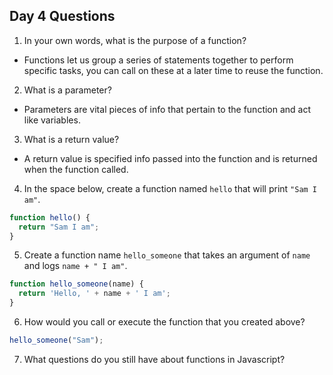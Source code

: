## Day 4 Questions

1. In your own words, what is the purpose of a function?
- Functions let us group a series of statements together to perform specific tasks, you can call on these at a later time to reuse the function.

2. What is a parameter?
- Parameters are vital pieces of info that pertain to the function and act like variables.

3. What is a return value?
-  A return value is specified info passed into the function and is returned when the function called.

4. In the space below, create a function named `hello` that will print `"Sam I am"`.
```Javascript
function hello() {
  return "Sam I am";
}
```

5. Create a function name `hello_someone` that takes an argument of `name` and logs `name + " I am"`.
```javascript
function hello_someone(name) {
  return 'Hello, ' + name + ' I am';
}
```

6. How would you call or execute the function that you created above?
```javascript
hello_someone("Sam");
```

7. What questions do you still have about functions in Javascript?
